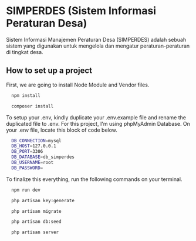 
# SIMPERDES (Sistem Informasi Peraturan Desa)

Sistem Informasi Manajemen Peraturan Desa (SIMPERDES) adalah sebuah sistem yang digunakan untuk mengelola dan mengatur peraturan-peraturan di tingkat desa.




## How to set up a project

First, we are going to install Node Module and Vendor files.

```bash
  npm install
```
```bash
  composer install
```

To setup your .env, kindly duplicate your .env.example file and rename the duplicated file to .env.
For this project, I'm using phpMyAdmin Database. On your .env file, locate this block of code below.

```bash
  DB_CONNECTION=mysql
  DB_HOST=127.0.0.1
  DB_PORT=3306
  DB_DATABASE=db_simperdes
  DB_USERNAME=root
  DB_PASSWORD=
```
To finalize this everything, run the following commands on your terminal.

```bash
  npm run dev

  php artisan key:generate

  php artisan migrate

  php artisan db:seed

  php artisan server
```